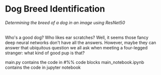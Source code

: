 # Dog Breed Identification
###### Determining the breed of a dog in an image using ResNet50

Who's a good dog? Who likes ear scratches? Well, it seems those fancy deep neural networks don't have all the answers. However, maybe they can answer that ubiquitous question we all ask when meeting a four-legged stranger: what kind of good pup is that?

main.py contains the code in #%% code blocks
main_notebook.ipynb contains the code in jupyter notebook
